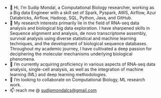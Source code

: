 - 👋 Hi, I’m Sudip Mondal, a Computational Biology researcher, working as a Big data Engineer with a skill set of Spark, Pyspark, AWS, Airflow, Azur Databricks, Airflow, Hadoop, SQL, Python, Java, and GitHub.
- 👀 My research interests primarily lie in the field of RNA-seq data analysis and biological big data exploration. I have sharpened skills in Sequence alignment and analysis, de novo transcriptome assembly, survival analysis using diverse statistical and machine learning techniques, and the development of biological sequence databases. Throughout my academic journey, I have cultivated a deep passion for deciphering the molecular mechanisms underlying biological phenomena.
- 🌱 I’m currently acquiring proficiency in various aspects of RNA-seq data analysis, single-cell analysis, as well as the integration of machine learning (ML) and deep learning methodologies.
- 💞️ I’m looking to collaborate on Computational Biology, ML research work.
- 📫 reach me @ sudipmondalcs@gmail.com

<!---
sudipmondalcse/sudipmondalcse is a ✨ special ✨ repository because its `README.md` (this file) appears on your GitHub profile.
You can click the Preview link to take a look at your changes.
--->

